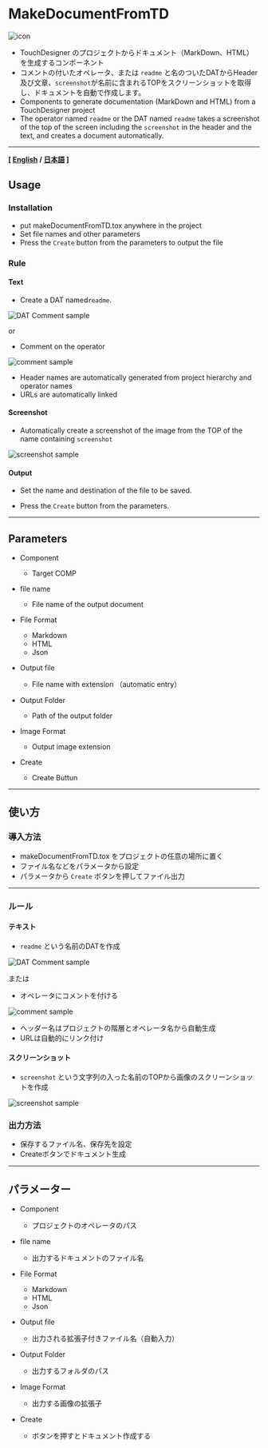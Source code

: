 ﻿# MakeDocumentFromTD

![icon](images/makeDocumentFromTD_icon.jpg)

- TouchDesigner のプロジェクトからドキュメント（MarkDown、HTML）を生成するコンポーネント
- コメントの付いたオペレータ、または `readme` と名のついたDATからHeader及び文章、`screenshot`が名前に含まれるTOPをスクリーンショットを取得し、ドキュメントを自動で作成します。
- Components to generate documentation (MarkDown and HTML) from a TouchDesigner project
- The operator named `readme` or the DAT named `readme` takes a screenshot of the top of the screen including the `screenshot` in the header and the text, and creates a document automatically.

---

**[ [English](#Usage) / [日本語](#使い方) ]**

## Usage

### Installation

- put makeDocumentFromTD.tox anywhere in the project
- Set file names and other parameters
- Press the `Create` button from the parameters to output the file

### Rule

#### Text

- Create a DAT named`readme`.

![DAT Comment sample](images/DAT_comments.png)

or

- Comment on the operator

![comment sample](images/comments.png)

- Header names are automatically generated from project hierarchy and operator names
- URLs are automatically linked

#### Screenshot

- Automatically create a screenshot of the image from the TOP of the name containing `screenshot`

![screenshot sample](images/ScreenShot.png)

#### Output

- Set the name and destination of the file to be saved.

- Press the `Create` button from the parameters.

---

## Parameters

- Component
  - Target COMP

- file name
  - File name of the output document

- File Format
  - Markdown
  - HTML
  - Json

- Output file
  - File name with extension （automatic entry）

- Output Folder
  - Path of the output folder

- Image Format
  - Output image extension

- Create
  - Create Buttun

---

## 使い方

### 導入方法

- makeDocumentFromTD.tox をプロジェクトの任意の場所に置く
- ファイル名などをパラメータから設定
- パラメータから `Create` ボタンを押してファイル出力

---

### ルール

#### テキスト

- `readme` という名前のDATを作成

![DAT Comment sample](images/DAT_comments.png)

または

- オペレータにコメントを付ける

![comment sample](images/comments.png)

- ヘッダー名はプロジェクトの階層とオペレータ名から自動生成
- URLは自動的にリンク付け

#### スクリーンショット

- `screenshot` という文字列の入った名前のTOPから画像のスクリーンショットを作成

![screenshot sample](images/ScreenShot.png)

### 出力方法

- 保存するファイル名、保存先を設定
- Createボタンでドキュメント生成

---

## パラメーター

- Component
  - プロジェクトのオペレータのパス

- file name
  - 出力するドキュメントのファイル名

- File Format
  - Markdown
  - HTML
  - Json

- Output file
  - 出力される拡張子付きファイル名（自動入力）

- Output Folder
  - 出力するフォルダのパス

- Image Format
  - 出力する画像の拡張子

- Create
  - ボタンを押すとドキュメント作成する
